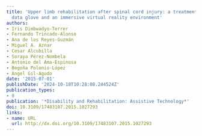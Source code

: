```yaml
---
title: 'Upper limb rehabilitation after spinal cord injury: a treatment based on a
  data glove and an immersive virtual reality environment'
authors:
- Iris Dimbwadyo-Terrer
- Fernando Trincado-Alonso
- Ana de los Reyes-Guzmán
- Miguel A. Aznar
- Cesar Alcubilla
- Soraya Pérez-Nombela
- Antonio del Ama-Espinosa
- Begoña Polonio-López
- Ángel Gil-Agudo
date: '2015-07-01'
publishDate: '2024-10-18T10:28:08.244524Z'
publication_types:
- 0
publication: '*Disability and Rehabilitation: Assistive Technology*'
doi: 10.3109/17483107.2015.1027293
links:
- name: URL
  url: http://dx.doi.org/10.3109/17483107.2015.1027293
---
```

